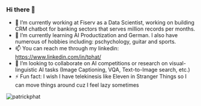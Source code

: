 ### Hi there 👋

- 🔭 I’m currently working at Fiserv as a Data Scientist, working on building CRM chatbot for banking sectors that serves million records per months.
- 🌱 I’m currently learning AI Productization and German. I also have numerous of hobbies including: pschychology, guitar and sports.
- 📫 You can reach me through my linkedin: https://www.linkedin.com/in/tphat/
- 👯 I’m looking to collaborate on AI competitions or research on visual-linguistic AI tasks (Image Captioning, VQA, Text-to-Image search, etc.)
- ⚡ Fun fact: I wish I have telekinesis like Eleven in Stranger Things so I can move things around cuz I feel lazy sometimes



<p align="left">
  <img src="https://github-readme-stats.vercel.app/api?username=patrickphat&show_icons=true" alt="patrickphat" /> 

</p>
<p align="left"> </p>
<!--
**patrickphatnguyen/patrickphatnguyen** is a ✨ _special_ ✨ repository because its `README.md` (this file) appears on your GitHub profile.

Here are some ideas to get you started:

- 🤔 I’m looking for help with ...
- 💬 Ask me about ...
- 😄 Pronouns: ...
-->
